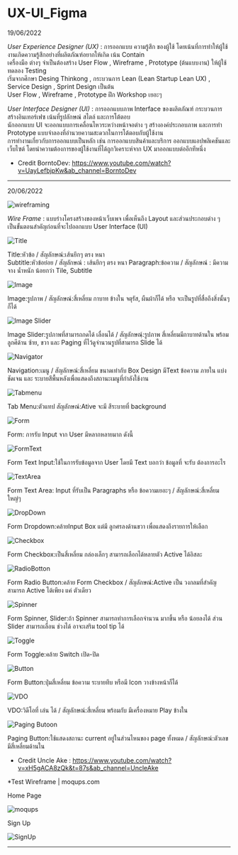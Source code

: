# UX-UI_Figma

19/06/2022 </br>

*User Experience Designer (UX)* : การออกแบบ ความรู้สึก ของผู้ใช้ โดยเน้นที่การทำให้ผู้ใช้งานเกิดความรู้สึกอย่างที่ผลิตภัณฑ์อยากให้เกิด เน้น Contain </br>
  เครื่องมือ ต่างๆ จำเป็นต้องสร้าง User Flow , Wireframe , Prototype (ต้นแบบงาน) ให้ผู้ใช้ทดลอง Testing </br>
  เริ่มจากศึกษา Desing Thinkong , กระบวนการ Lean (Lean Startup Lean UX) , Service Design , Sprint Design เป็นต้น </br>
   User Flow , Wireframe ,  Prototype ฝึก Workshop เยอะๆ </br>

*User Interface Designer (UI)* : การออกแบบภาพ Interface ของผลิตภัณฑ์ กระบวนการสร้างอินเทอร์เฟซ เน้นที่รูปลักษณ์ สไตล์ และการโต้ตอบ </br>
  นักออกแบบ UI จะออกแบบการเคลื่อนไหวระหว่างหน้าจอต่าง ๆ สร้างองค์ประกอบภาพ และการทำ Prototype แบบจำลองที่อำนวยความสะดวกในการโต้ตอบกับผู้ใช้งาน  </br>
  การทำงานเกี่ยวกับการออกแบบเป็นหลัก เช่น การออกแบบสินค้าและบริการ ออกแบบแอปพลิเคชันและเว็บไซต์ โดยนำความต้องการของผู้ใช้งานที่ได้ถูกวิเคราะห์จาก UX มาออกแบบต่ออีกทีหนึ่ง </br>

- Credit BorntoDev: https://www.youtube.com/watch?v=UayLefbjpKw&ab_channel=BorntoDev

_______________________________________________________________________________________________________________________________________________________________________

20/06/2022 </br>

![wireframing](https://user-images.githubusercontent.com/100192085/174498962-b9aa5f22-c0ef-401e-997d-0d685a015d37.png)

*Wire Frame* : แบบร่างโครงสร้างของหน้าเว็บเพจ เพื่อเห็นถึง Layout และส่วนประกอบต่าง ๆ เป็นขั้นตอนสำคัญก่อนที่จะไปออกแบบ User Interface (UI)

![Title](https://user-images.githubusercontent.com/100192085/174497614-69f2f150-2aac-4386-b5d1-cc6721c46da1.jpg)

Title:หัวข้อ / สัญลักษณ์:เส้นยึกๆ ตรง หนา  
Subtitle:หัวข้อย่อย / สัญลักษณ์ : เส้นยึกๆ ตรง หนา
Paragraph:ข้อความ / สัญลักษณ์ : มีความจาง น้ำหนัก น้อยกว่า Tile, Subtitle

![Image](https://user-images.githubusercontent.com/100192085/174497901-8e668b46-419d-4ed3-84f8-0be97f8ae864.jpg)

Image:รูปภาพ / สัญลักษณ์:สี่เหลี่ยม กาบาท ข้างใน จตุรัส, ผืนผ้าก็ได้ หรือ จะเป็นรูปที่สื่อถึงสิ่งนั้นๆ ก็ได้

![Image Slider](https://user-images.githubusercontent.com/100192085/174497926-6eddd95c-87d9-45b6-aa24-93f71c1cb35d.jpg)

Image Slider:รูปภาพที่สามารถกดได้ เลื่อนได้ / สัญลักษณ์ฺ:รูปภาพ สี่เหลี่ยมมีกาบาทด้านใน พร้อมลูกศีด้าน ซ้าย, ขวา และ Paging ที่ไว้ดูจำนวนรูปที่สามารถ Slide ได้

![Navigator](https://user-images.githubusercontent.com/100192085/174497936-0bef585d-9823-4e54-86d5-9e3b52318df6.jpg)

Navigation:เมนู / สัญลักษณ์:สี่เหลี่ยม ขนาดเท่ากับ Box Design มีText ข้อความ ภายใน แบ่งชัดเจน และ ระบายสีพื้นหลังเพื่อแสดงถึงสถานะเมนูที่กำลังใช้งาน 

![Tabmenu](https://user-images.githubusercontent.com/100192085/174498005-205a2d3b-52cc-475e-ad4d-2e126d04d399.jpg)

Tab Menu:ตัวแทป  สัญลักษณ์:Ative จะมี สีระบายที่ background

![Form](https://user-images.githubusercontent.com/100192085/174498061-31bca976-8dcf-4157-9a4b-6bd3c3d87105.jpg)

Form: การรับ Input จาก User มีหลากหลายมาก ดังนี้

![FormText](https://user-images.githubusercontent.com/100192085/174498101-e8353d71-8bbe-46b0-a8c7-da1cc069be12.jpg)

Form Text Input:ใช้ในการรับข้อมูลจาก User โดยมี Text บอกว่า ข้อมูลที่ จะรับ ต้องการอะไร 

![TextArea](https://user-images.githubusercontent.com/100192085/174498141-bb149a1e-d286-4548-9b32-82787d174a71.jpg)

Form Text Area: Input ที่รับเป็น Paragraphs หรือ ข้อความเยอะๆ / สัญลักษณ์:สี่เหลี่ยมใหญ่ๆ

![DropDown](https://user-images.githubusercontent.com/100192085/174498185-4e4c4324-0ed4-454e-9c01-8a2ba02d3350.jpg)

Form Dropdown:คล้ายInput Box แต่มี ลูกศรลงด้านขวา เพื่อแสดงถึงรายการให้เลือก

![Checkbox](https://user-images.githubusercontent.com/100192085/174498227-1664bdf7-2600-4375-8dbd-564992068a18.jpg)

Form Checkbox:เป็นสี่เหลี่ยม กล่องเล็กๆ สามารถเลือกได้หลายตัว Active ได้อิสละ

![RadioBotton](https://user-images.githubusercontent.com/100192085/174498279-ff18087a-e970-47ce-8625-28475ac9d41e.jpg)

Form Radio Button:คล้าย Form Checkbox / สัญลักษณ์:Active เป็น วงกลมที่สำคัญ สามารถ Active ได้เพียง แค่ ตัวเดียว

![Spinner](https://user-images.githubusercontent.com/100192085/174498359-312184b9-9494-49f7-a423-90447e3c8689.jpg)

Form Spinner, Slider:ถ้า Spinner สามารถทำการเลือกจำนวน มากขึ้น หรือ น้อยลงได้ ส่วน Slider สามารถเลื่อน ช่วงได้ อาจะเสริม tool tip ได้

![Toggle](https://user-images.githubusercontent.com/100192085/174498473-67e713f7-c9d3-4dd6-b3a3-5ef77cdfb82c.jpg)

Form Toggle:คล้าย Switch เปิด-ปิด 

![Button](https://user-images.githubusercontent.com/100192085/174498489-d4be690c-6131-42b7-955b-0e0f9aab9c65.jpg)

Form Button:ปุ่มสี่เหลี่ยม ข้อความ ระบายทึบ หรือมี Icon วางข้างหน้าก็ได้

![VDO](https://user-images.githubusercontent.com/100192085/174498507-e906d837-ecb0-47d0-a405-6c56e72c23c8.jpg)

VDO:วิดีโอที่ เล่น ได้ / สัญลักษณ์:สี่เหลี่ยม พร้อมกับ มีเครื่องหมาย Play ข้างใน

![Paging Butoon](https://user-images.githubusercontent.com/100192085/174498566-88a6f8a0-2088-464f-90b6-543895729c38.jpg)

Paging Button:ใช้แสดงสถานะ current อยู่ในส่วนไหนของ page ทั้งหมด / สัญลักษณ์:ตัวเลขมีสี่เหลี่ยมด้านใน

- Credit Uncle Ake : https://www.youtube.com/watch?v=xH5gACA8zQk&t=87s&ab_channel=UncleAke

*Test Wireframe | moqups.com

Home Page

![moqups](https://user-images.githubusercontent.com/100192085/174500092-1d79b951-3a3e-4df6-b505-e5dce1851d46.jpg)

Sign Up

![SignUp](https://user-images.githubusercontent.com/100192085/174500333-d754ecfb-cda1-4264-bf5c-c40ccd0ee28c.jpg)


_______________________________________________________________________________________________________________________________________________________________________
